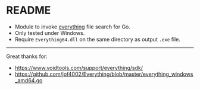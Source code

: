# README

- Module to invoke [everything](https://www.voidtools.com/) file search for Go.
- Only tested under Windows.
- Require `Everything64.dll` on the same directory as output `.exe` file.

---

Great thanks for:

- https://www.voidtools.com/support/everything/sdk/
- https://github.com/jof4002/Everything/blob/master/everything_windows_amd64.go
